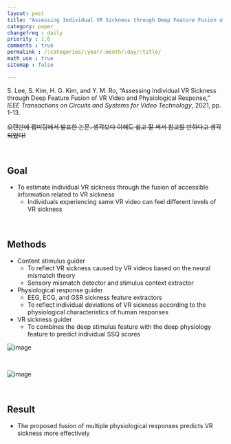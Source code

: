```yaml
---
layout: post
title: "Assessing Individual VR Sickness through Deep Feature Fusion of VR Video and Physiological Response"
category: paper
changefreq : daily
priority : 1.0
comments : true
permalink : /:categories/:year/:month/:day/:title/
math_use : true
sitemap : false

---
```


S. Lee, S. Kim, H. G. Kim, and Y. M. Ro, “Assessing Individual VR Sickness through Deep Feature Fusion of VR Video and Physiological Response,” *IEEE Transactions on Circuits and Systems for Video Technology*, 2021, pp. 1-13.

~~오랜만에 랩미팅에서 발표한 논문. 생각보다 이해도 쉽고 잘 써서 참고할 만하다고 생각되었다!~~

<br>

## Goal

- To estimate individual VR sickness through the fusion of accessible information related to VR sickness
  - Individuals experiencing same VR video can feel different levels of VR sickness

<br>

## Methods

- Content stimulus guider
  - To reflect VR sickness caused by VR videos based on the neural mismatch theory
  - Sensory mismatch detector and stimulus context extractor
- Physiological response guider
  - EEG, ECG, and GSR sickness feature extractors
  - To reflect individual deviations of VR sickness according to the physiological characteristics of human responses
- VR sickness guider
  - To combines the deep stimulus feature with the deep physiology feature to predict individual SSQ scores

![image](https://user-images.githubusercontent.com/85778937/156884454-ff94a67a-2c40-4f07-bb1c-76ae8b48a164.png)

<br>

![image](https://user-images.githubusercontent.com/85778937/156884457-733a84ec-eadc-43ae-b8e3-86ac655e3f0c.png)

<br>

## Result

- The proposed fusion of multiple  physiological responses predicts VR sickness more effectively
